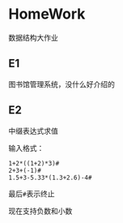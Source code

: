 # HomeWork
数据结构大作业

## E1

图书馆管理系统，没什么好介绍的

## E2

中缀表达式求值

输入格式：

```
1+2*((1+2)*3)#
2+3+(-1)#   
1.5+3-5.33*(1.3+2.6)-4#
```

最后`#`表示终止

现在支持负数和小数
